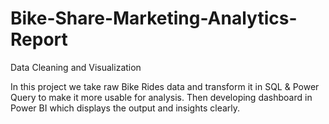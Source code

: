# Bike-Share-Marketing-Analytics-Report
Data Cleaning and Visualization 

In this project we take raw Bike Rides data and transform it in SQL & Power Query to make it more usable for analysis. Then developing dashboard in Power BI which displays the output and insights clearly.
